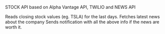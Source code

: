 STOCK API based on Alpha Vantage API, TWILIO and NEWS API

Reads closing stock values (eg. TSLA) for the last days.
Fetches latest news about the company
Sends notification with all the above info if the news are worth it.